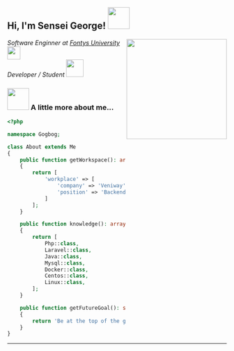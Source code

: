 <h2> Hi, I'm Sensei George! <img src="https://media1.giphy.com/media/3N5r5Ks7vo3f2/giphy.gif" width="50"></h2>
<img align='right' src="https://media4.giphy.com/media/PiQejEf31116URju4V/giphy.gif?cid=ecf05e47l7tqpnkal0ajb1gxtptrm0b8ragkcwh4de3w6qa2&rid=giphy.gif" width="230">
<p><em>Software Enginner at <a href="http://www.unb.br">Fontys University</a><img src="https://media.giphy.com/media/fYSnHlufseco8Fh93Z/giphy.gif" width="30"></br>Developer / Student <img src="https://media1.giphy.com/media/dyAnngHb30dDdiaW3x/giphy.gif" width="40"> 
</em></p>


### <img src="https://media1.giphy.com/media/PMExYMdOHKfa6GU32L/giphy.gif" width="50"> A little more about me...  

```php
<?php

namespace Gogbog;

class About extends Me
{
    public function getWorkspace(): array
    {
        return [
            'workplace' => [
                'company' => 'Veniway',
                'position' => 'Backend Developer'         
            ]
        ];
    }

    public function knowledge(): array
    {
        return [
            Php::class,
            Laravel::class,
            Java::class,
            Mysql::class,
            Docker::class,
            Centos::class,
            Linux::class,
        ];
    }

    public function getFutureGoal(): string
    {
        return 'Be at the top of the game';
    }
}
```


---
